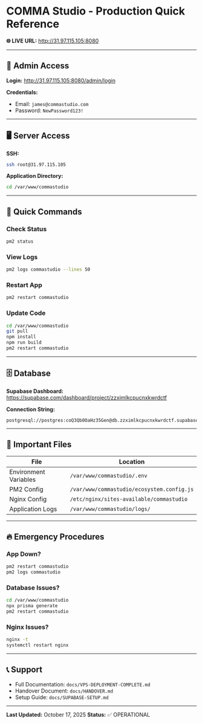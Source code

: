 # COMMA Studio - Production Quick Reference

**🌐 LIVE URL:** http://31.97.115.105:8080

---

## 🔐 Admin Access

**Login:** http://31.97.115.105:8080/admin/login

**Credentials:**
- Email: `james@commastudio.com`
- Password: `NewPassword123!`

---

## 🖥️ Server Access

**SSH:**
```bash
ssh root@31.97.115.105
```

**Application Directory:**
```bash
cd /var/www/commastudio
```

---

## 🚀 Quick Commands

### Check Status
```bash
pm2 status
```

### View Logs
```bash
pm2 logs commastudio --lines 50
```

### Restart App
```bash
pm2 restart commastudio
```

### Update Code
```bash
cd /var/www/commastudio
git pull
npm install
npm run build
pm2 restart commastudio
```

---

## 🗄️ Database

**Supabase Dashboard:**
https://supabase.com/dashboard/project/zzximlkcpucnxkwrdctf

**Connection String:**
```
postgresql://postgres:coQ3Qb0OaHz35Gen@db.zzximlkcpucnxkwrdctf.supabase.co:5432/postgres
```

---

## 📁 Important Files

| File | Location |
|------|----------|
| Environment Variables | `/var/www/commastudio/.env` |
| PM2 Config | `/var/www/commastudio/ecosystem.config.js` |
| Nginx Config | `/etc/nginx/sites-available/commastudio` |
| Application Logs | `/var/www/commastudio/logs/` |

---

## 🔥 Emergency Procedures

### App Down?
```bash
pm2 restart commastudio
pm2 logs commastudio
```

### Database Issues?
```bash
cd /var/www/commastudio
npx prisma generate
pm2 restart commastudio
```

### Nginx Issues?
```bash
nginx -t
systemctl restart nginx
```

---

## 📞 Support

- Full Documentation: `docs/VPS-DEPLOYMENT-COMPLETE.md`
- Handover Document: `docs/HANDOVER.md`
- Setup Guide: `docs/SUPABASE-SETUP.md`

---

**Last Updated:** October 17, 2025
**Status:** ✅ OPERATIONAL
